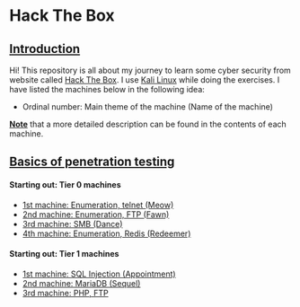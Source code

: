 # Hack The Box

## <ins>Introduction

Hi! This repository is all about my journey to learn some cyber security from website called [Hack The Box](https://www.hackthebox.com/). I use [Kali Linux](https://www.kali.org/) while doing the exercises. I have listed the machines below in the following idea:

- Ordinal number: Main theme of the machine (Name of the machine)

<ins>**Note**</ins> that a more detailed description can be found in the contents of each machine.

## <ins>Basics of penetration testing

#### Starting out: Tier 0 machines

* [1st machine: Enumeration, telnet (Meow)](Meow/README.md)
* [2nd machine: Enumeration, FTP (Fawn)](Fawn/README.md)
* [3rd machine: SMB (Dance)](Dance/README.md)
* [4th machine: Enumeration, Redis (Redeemer)](Redeemer/README.md)

#### Starting out: Tier 1 machines

* [1st machine: SQL Injection (Appointment)](Appointment/README.md)
* [2nd machine: MariaDB (Sequel)](Sequel/README.md)
* [3rd machine: PHP, FTP](Crocodile/README.md)